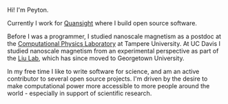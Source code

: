Hi! I'm Peyton.

Currently I work for [Quansight](https://www.quansight.com/) where I build open
source software.

Before I was a programmer, I studied nanoscale magnetism as a postdoc at the
[Computational Physics
Laboratory](https://www.tuni.fi/en/about-us/computational-physics) at Tampere
University. At UC Davis I studied nanoscale magnetism from an experimental
perspective as part of the [Liu
Lab](http://kailiu.georgetown.domains/research/), which has since moved to
Georgetown University.

In my free time I like to write software for science, and am an active
contributor to several open source projects. I'm driven by the desire to make
computational power more accessible to more people around the world - especially
in support of scientific research.
